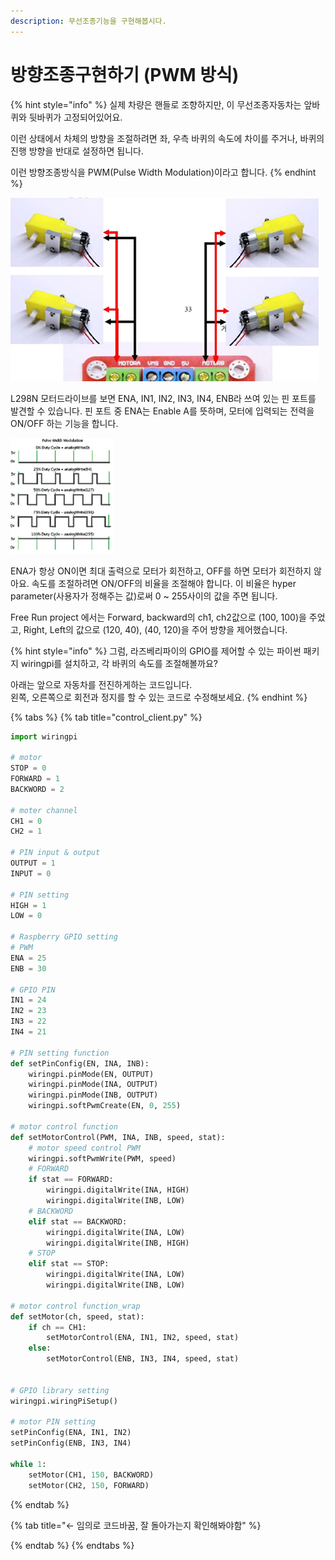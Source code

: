 ```yaml
---
description: 무선조종기능을 구현해봅시다.
---
```


# 방향조종구현하기 \(PWM 방식\)

{% hint style="info" %}
실제 차량은 핸들로 조향하지만, 이 무선조종자동차는 앞바퀴와 뒷바퀴가 고정되어있어요. 

이런 상태에서 차체의 방향을 조절하려면 좌, 우측 바퀴의 속도에 차이를 주거나, 바퀴의 진행 방향을 반대로 설정하면 됩니다. 

이런 방향조종방식을 PWM\(Pulse Width Modulation\)이라고 합니다.
{% endhint %}

![](../../.gitbook/assets/image%20%289%29.png)

L298N 모터드라이브를 보면 ENA, IN1, IN2, IN3, IN4, ENB라 쓰여 있는 핀 포트를 발견할 수 있습니다. 핀 포트 중 ENA는 Enable A를 뜻하며, 모터에 입력되는 전력을 ON/OFF 하는 기능을 합니다. 

![](../../.gitbook/assets/image%20%282%29.png)

ENA가 항상 ON이면 최대 출력으로 모터가 회전하고, OFF를 하면 모터가 회전하지 않아요. 속도를 조절하려면 ON/OFF의 비율을 조절해야 합니다. 이 비율은 hyper parameter\(사용자가 정해주는 값\)로써 0 ~ 255사이의 값을 주면 됩니다.

Free Run project 에서는 Forward, backward의 ch1, ch2값으로 \(100, 100\)을 주었고, Right, Left의 값으로 \(120, 40\), \(40, 120\)을 주어 방향을 제어했습니다.

{% hint style="info" %}
그럼, 라즈베리파이의 GPIO를 제어할 수 있는 파이썬 패키지 wiringpi를 설치하고,  각 바퀴의 속도를 조절해볼까요?

아래는 앞으로 자동차를 전진하게하는 코드입니다.  
왼쪽, 오른쪽으로 회전과 정지를 할 수 있는 코드로 수정해보세요.
{% endhint %}

{% tabs %}
{% tab title="control\_client.py" %}
```python
import wiringpi

# motor
STOP = 0
FORWARD = 1
BACKWORD = 2

# moter channel
CH1 = 0
CH2 = 1

# PIN input & output
OUTPUT = 1
INPUT = 0

# PIN setting
HIGH = 1
LOW = 0

# Raspberry GPIO setting
# PWM
ENA = 25
ENB = 30

# GPIO PIN
IN1 = 24
IN2 = 23
IN3 = 22
IN4 = 21

# PIN setting function
def setPinConfig(EN, INA, INB):
    wiringpi.pinMode(EN, OUTPUT)
    wiringpi.pinMode(INA, OUTPUT)
    wiringpi.pinMode(INB, OUTPUT)
    wiringpi.softPwmCreate(EN, 0, 255)
    
# motor control function
def setMotorControl(PWM, INA, INB, speed, stat):
    # motor speed control PWM
    wiringpi.softPwmWrite(PWM, speed)
    # FORWARD
    if stat == FORWARD:
        wiringpi.digitalWrite(INA, HIGH)
        wiringpi.digitalWrite(INB, LOW)
    # BACKWORD
    elif stat == BACKWORD:
        wiringpi.digitalWrite(INA, LOW)
        wiringpi.digitalWrite(INB, HIGH)
    # STOP
    elif stat == STOP:
        wiringpi.digitalWrite(INA, LOW)
        wiringpi.digitalWrite(INB, LOW)

# motor control function_wrap
def setMotor(ch, speed, stat):
    if ch == CH1:
        setMotorControl(ENA, IN1, IN2, speed, stat)
    else:
        setMotorControl(ENB, IN3, IN4, speed, stat)


# GPIO library setting
wiringpi.wiringPiSetup()

# motor PIN setting
setPinConfig(ENA, IN1, IN2)
setPinConfig(ENB, IN3, IN4)

while 1:
    setMotor(CH1, 150, BACKWORD)
    setMotor(CH2, 150, FORWARD)

```
{% endtab %}

{% tab title="<- 임의로 코드바꿈,  잘 돌아가는지 확인해봐야함" %}

{% endtab %}
{% endtabs %}



